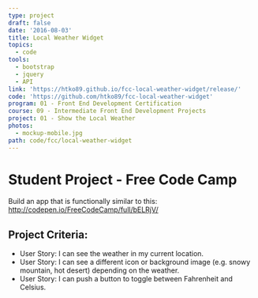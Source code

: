 ```yaml
---
type: project
draft: false
date: '2016-08-03'
title: Local Weather Widget
topics:
  - code
tools:
  - bootstrap
  - jquery
  - API
link: 'https://htko89.github.io/fcc-local-weather-widget/release/'
code: 'https://github.com/htko89/fcc-local-weather-widget'
program: 01 - Front End Development Certification
course: 09 - Intermediate Front End Development Projects
project: 01 - Show the Local Weather
photos:
  - mockup-mobile.jpg
path: code/fcc/local-weather-widget
---
```

# Student Project - Free Code Camp
Build an app that is functionally similar to this: http://codepen.io/FreeCodeCamp/full/bELRjV/

## Project Criteria:
* User Story: I can see the weather in my current location.
* User Story: I can see a different icon or background image (e.g. snowy mountain, hot desert) depending on the weather.
* User Story: I can push a button to toggle between Fahrenheit and Celsius.
